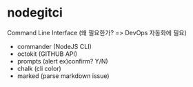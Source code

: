 # nodegitci

Command Line Interface
(왜 필요한가? => DevOps 자동화에 필요)

- commander (NodeJS CLI)
- octokit (GITHUB API)
- prompts (alert ex)confirm? Y/N)
- chalk (cli color)
- marked (parse markdown issue)
